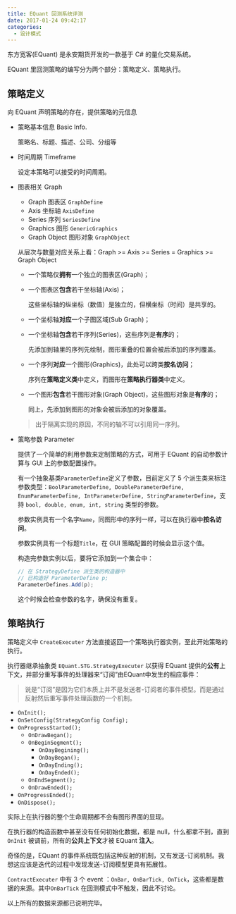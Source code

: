 ```yaml
---
title: EQuant 回测系统评测
date: 2017-01-24 09:42:17
categories:
  - 设计模式
---
```


东方宽客(EQuant) 是永安期货开发的一款基于 C# 的量化交易系统。

EQuant 里回测策略的编写分为两个部分：策略定义、策略执行。

<!--more-->

## 策略定义

向 EQuant 声明策略的存在，提供策略的元信息

+ 策略基本信息 Basic Info.

  策略名、标题、描述、公司、分组等

+ 时间周期 Timeframe

  设定本策略可以接受的时间周期。

+ 图表相关 Graph

  + Graph 图表区 `GraphDefine`
  + Axis 坐标轴 `AxisDefine`
  + Series 序列 `SeriesDefine`
  + Graphics 图形 `GenericGraphics`
  + Graph Object 图形对象 `GraphObject`

  从层次与数量对应关系上看：Graph >= Axis >= Series = Graphics >= Graph Object

  + 一个策略仅**拥有**一个独立的图表区(Graph)；

  + 一个图表区**包含**若干坐标轴(Axis)；

    这些坐标轴的纵坐标（数值）是独立的，但横坐标（时间）是共享的。

  + 一个坐标轴**对应**一个子图区域(Sub Graph)；

  + 一个坐标轴**包含**若干序列(Series)，这些序列是**有序**的；

    先添加到轴里的序列先绘制，图形重叠的位置会被后添加的序列覆盖。

  + 一个序列**对应**一个图形(Graphics)，此处可以跨类**按名访问**；

    序列在**策略定义类**中定义，而图形在**策略执行器类**中定义。

  + 一个图形**包含**若干图形对象(Graph Object)，这些图形对象是**有序**的；

    同上，先添加到图形的对象会被后添加的对象覆盖。

  > 出于隔离实现的原因，不同的轴不可以引用同一序列。

+ 策略参数 Parameter

  提供了一个简单的利用参数来定制策略的方式，可用于 EQuant 的自动参数计算与 GUI 上的参数配置操作。

  有一个抽象基类`ParameterDefine`定义了参数，目前定义了 5 个派生类来标注参数类型：`BoolParameterDefine, DoubleParameterDefine, EnumParameterDefine, IntParameterDefine, StringParameterDefine`，支持 `bool, double, enum, int, string` 类型的参数。

  参数实例具有一个名字`Name`，同图形中的序列一样，可以在执行器中**按名访问**。

  参数实例具有一个标题`Title`，在 GUI 策略配置的时候会显示这个值。

  构造完参数实例以后，要将它添加到一个集合中：

  ```c#
  // 在 StrategyDefine 派生类的构造器中
  // 已构造好 ParameterDefine p;
  ParameterDefines.Add(p);
  ```

  这个时候会检查参数的名字，确保没有重复。

## 策略执行

策略定义中 `CreateExecuter` 方法直接返回一个策略执行器实例，至此开始策略的执行。

执行器继承抽象类 `EQuant.STG.StrategyExecuter` 以获得 EQuant 提供的**公有**上下文，并部分重写事件的处理器来“订阅”由EQuant中发生的相应事件：

> 说是“订阅”是因为它们本质上并不是发送者-订阅者的事件模型。而是通过反射然后重写事件处理函数的一个机制。

+ `OnInit();`
+ `OnSetConfig(StrategyConfig Config);`
+ `OnProgressStarted();`
  + `OnDrawBegan();`
  + `OnBeginSegment();`
    + `OnDayBegining();`
    + `OnDayBegan();`
    + `OnDayEnding();`
    + `OnDayEnded();`
  + `OnEndSegment();`
  + `OnDrawEnded();`
+ `OnProgressEnded();`
+ `OnDispose();`

实际上在执行器的整个生命周期都不会有图形界面的显现。

在执行器的构造函数中甚至没有任何初始化数据，都是 null，什么都拿不到，直到 `OnInit` 被调前，所有的**公共上下文**才被 EQuant **注入**。

奇怪的是，EQuant 的事件系统既包括这种反射的机制，又有发送-订阅机制。我想这应该是迭代的过程中发现发送-订阅模型更具有拓展性。

`ContractExecuter` 中有 3 个 event ：`OnBar, OnBarTick, OnTick`，这些都是数据的来源。其中`OnBarTick` 在回测模式中不触发，因此不讨论。

以上所有的数据来源都已说明完毕。

